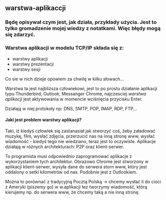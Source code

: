 ## warstwa-aplikaccji

### Będę opisywał czym jest, jak działa, przykłady użycia. Jest to tylko gromadzenie mojej wiedzy z notatkami. Więc błędy mogą się zdarzyć.

### Warstwa aplikacji w modelu TCP/IP składa się z: 

* warstwy aplikacji
* warstwy prezentacji
* warstwy sesji

Co sie w nich dzieje opowiem za chwilę w kilku słowach...

Warstwa ta jest najbliższa człowiekowi, jest to po prostu działanie aplikacji typu Thunderbird, Outlook, Messanger Chrome,
najczesciej *warstwa aplikacji* jest aktywowania w momencie wciśnięcia przycisku Enter.

Działają w niej protokoły np: DNS, SMTP, POP, IMAP, RDP, FTP...

#### Jaki jest problem warstwy aplikacji?
Taki, iż kiedyś człowiek się zastanasiał jak stworzyć coś, żeby załadować muzykę, film, wysłać zdjęcia, przerzucić nas na inną stronę www, wysłać wiadomość - kiedyś tego nie wiedziano, teraz jest to oczywiste.
Aplikacje działają w różnych architekturach: P2P oraz klient-serwer. 

To programista musi odpowiednio zaprogramować aplikacje z wykorzystaniem tych architektur. 
Obrazowo Chrome jest stworzony w aplikacji klient-serwer, wysyła dane do serwera storn www, który jest oddalony o setki kilometrów od nas. Podobnie jest z Outlookiem.

Można to porównać z tradycyjną Pocztą Polską -> chcemy wysłać li do cioci z Ameryki (piszemy go) w w.aplikacji tez tworzymy wiadomość, którą kierujemy np. do serwera www, że chcemy taką a nie inną stronę.
